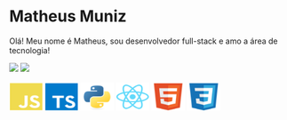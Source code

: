 # Matheus Muniz

Olá! Meu nome é Matheus, sou desenvolvedor full-stack e amo a área de tecnologia! 

<div>
    <img height="200em" src="https://github-readme-stats-ten-gilt.vercel.app/api?username=MunizMat&show_icons=true&theme=dracula&count_private=true">
    <img height="200em" src="https://github-readme-stats-ten-gilt.vercel.app/api/top-langs/?username=MunizMat&theme=dracula">
</div>

<div style="display: inline_block"><br>
  <img align="center" alt="Mat-Js" height="50" width="60" src="https://raw.githubusercontent.com/devicons/devicon/master/icons/javascript/javascript-plain.svg">
    <img align="center" alt="Mat-Typescript" height="50" width="60" src="https://raw.githubusercontent.com/devicons/devicon/master/icons/typescript/typescript-original.svg">
    <img align="center" alt="Mat-Python" height="50" width="60" src="https://raw.githubusercontent.com/devicons/devicon/master/icons/python/python-original.svg">
  <img align="center" alt="Mat-React" height="50" width="60" src="https://raw.githubusercontent.com/devicons/devicon/master/icons/react/react-original.svg">
  <img align="center" alt="Mat-HTML" height="50" width="60" src="https://raw.githubusercontent.com/devicons/devicon/master/icons/html5/html5-original.svg">
  <img align="center" alt="Mat-CSS" height="50" width="60" src="https://raw.githubusercontent.com/devicons/devicon/master/icons/css3/css3-original.svg">  
</div>
